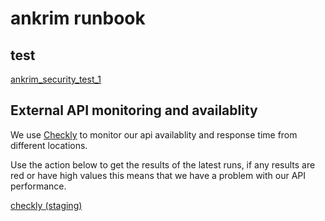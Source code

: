 # ankrim runbook

## test

[ankrim_security_test_1](https://console.demo.transposit.com/mc/t/spackle/actions/ankrim_security_test_1)

## External API monitoring and availablity

We use [Checkly](https://app.checklyhq.com/) to monitor our api availablity and response time from different locations.

Use the action below to get the results of the latest runs, if any results are red or have high values this means that we have a problem with our API performance.

[checkly (staging)](https://console.demo.transposit.com/mc/t/spackle/actions/checkly_staging)